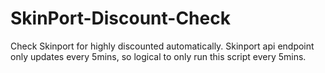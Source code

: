 # SkinPort-Discount-Check
Check Skinport for highly discounted automatically.
Skinport api endpoint only updates every 5mins, so logical to only run this script every 5mins. 